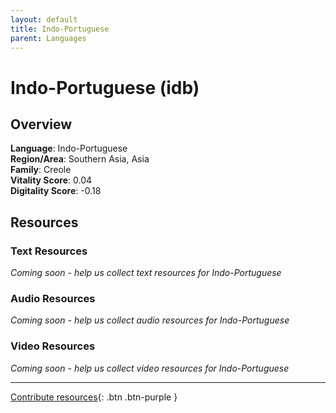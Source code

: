 ```yaml
---
layout: default
title: Indo-Portuguese
parent: Languages
---
```


# Indo-Portuguese (idb)

## Overview

**Language**: Indo-Portuguese  
**Region/Area**: Southern Asia, Asia  
**Family**: Creole  
**Vitality Score**: 0.04  
**Digitality Score**: -0.18  

## Resources

### Text Resources
*Coming soon - help us collect text resources for Indo-Portuguese*

### Audio Resources
*Coming soon - help us collect audio resources for Indo-Portuguese*

### Video Resources
*Coming soon - help us collect video resources for Indo-Portuguese*

---

[Contribute resources](https://fairtrain.github.io/){: .btn .btn-purple }
